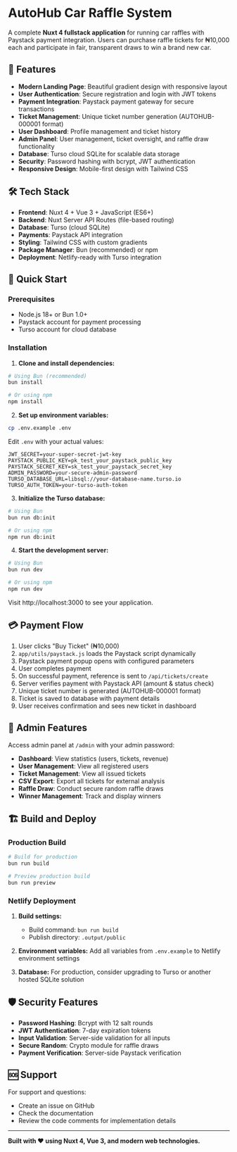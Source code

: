 # AutoHub Car Raffle System

A complete **Nuxt 4 fullstack application** for running car raffles with Paystack payment integration. Users can purchase raffle tickets for ₦10,000 each and participate in fair, transparent draws to win a brand new car.

## 🚗 Features

- **Modern Landing Page**: Beautiful gradient design with responsive layout
- **User Authentication**: Secure registration and login with JWT tokens
- **Payment Integration**: Paystack payment gateway for secure transactions
- **Ticket Management**: Unique ticket number generation (AUTOHUB-000001 format)
- **User Dashboard**: Profile management and ticket history
- **Admin Panel**: User management, ticket oversight, and raffle draw functionality
- **Database**: Turso cloud SQLite for scalable data storage
- **Security**: Password hashing with bcrypt, JWT authentication
- **Responsive Design**: Mobile-first design with Tailwind CSS

## 🛠 Tech Stack

- **Frontend**: Nuxt 4 + Vue 3 + JavaScript (ES6+)
- **Backend**: Nuxt Server API Routes (file-based routing)
- **Database**: Turso (cloud SQLite)
- **Payments**: Paystack API integration
- **Styling**: Tailwind CSS with custom gradients
- **Package Manager**: Bun (recommended) or npm
- **Deployment**: Netlify-ready with Turso integration

## 🚀 Quick Start

### Prerequisites

- Node.js 18+ or Bun 1.0+
- Paystack account for payment processing
- Turso account for cloud database

### Installation

1. **Clone and install dependencies:**
```bash
# Using Bun (recommended)
bun install

# Or using npm
npm install
```

2. **Set up environment variables:**
```bash
cp .env.example .env
```

Edit `.env` with your actual values:
```env
JWT_SECRET=your-super-secret-jwt-key
PAYSTACK_PUBLIC_KEY=pk_test_your_paystack_public_key
PAYSTACK_SECRET_KEY=sk_test_your_paystack_secret_key
ADMIN_PASSWORD=your-secure-admin-password
TURSO_DATABASE_URL=libsql://your-database-name.turso.io
TURSO_AUTH_TOKEN=your-turso-auth-token
```

3. **Initialize the Turso database:**
```bash
# Using Bun
bun run db:init

# Or using npm
npm run db:init
```

4. **Start the development server:**
```bash
# Using Bun
bun run dev

# Or using npm
npm run dev
```

Visit http://localhost:3000 to see your application.

## 💳 Payment Flow

1. User clicks "Buy Ticket" (₦10,000)
2. `app/utils/paystack.js` loads the Paystack script dynamically
3. Paystack payment popup opens with configured parameters
4. User completes payment
5. On successful payment, reference is sent to `/api/tickets/create`
6. Server verifies payment with Paystack API (amount & status check)
7. Unique ticket number is generated (AUTOHUB-000001 format)
8. Ticket is saved to database with payment details
9. User receives confirmation and sees new ticket in dashboard

## 🎯 Admin Features

Access admin panel at `/admin` with your admin password:

- **Dashboard**: View statistics (users, tickets, revenue)
- **User Management**: View all registered users
- **Ticket Management**: View all issued tickets
- **CSV Export**: Export all tickets for external analysis
- **Raffle Draw**: Conduct secure random raffle draws
- **Winner Management**: Track and display winners

## 🏗 Build and Deploy

### Production Build

```bash
# Build for production
bun run build

# Preview production build
bun run preview
```

### Netlify Deployment

1. **Build settings:**
   - Build command: `bun run build`
   - Publish directory: `.output/public`

2. **Environment variables:**
   Add all variables from `.env.example` to Netlify environment settings

3. **Database:**
   For production, consider upgrading to Turso or another hosted SQLite solution

## 🛡 Security Features

- **Password Hashing**: Bcrypt with 12 salt rounds
- **JWT Authentication**: 7-day expiration tokens
- **Input Validation**: Server-side validation for all inputs
- **Secure Random**: Crypto module for raffle draws
- **Payment Verification**: Server-side Paystack verification

## 🆘 Support

For support and questions:
- Create an issue on GitHub
- Check the documentation
- Review the code comments for implementation details

---

**Built with ❤️ using Nuxt 4, Vue 3, and modern web technologies.**